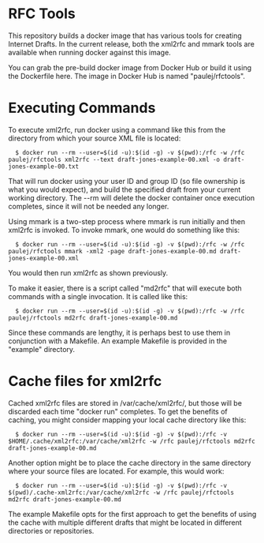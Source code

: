 # RFC Tools

This repository builds a docker image that has various tools for creating Internet Drafts.  In the current release, both the xml2rfc and mmark tools are available when running docker against this image.

You can grab the pre-build docker image from Docker Hub or build it using the Dockerfile here.  The image in Docker Hub is named
"paulej/rfctools".

# Executing Commands

To execute xml2rfc, run docker using a command like this from the directory from which your source XML file is located:

```
  $ docker run --rm --user=$(id -u):$(id -g) -v $(pwd):/rfc -w /rfc paulej/rfctools xml2rfc --text draft-jones-example-00.xml -o draft-jones-example-00.txt
```

That will run docker using your user ID and group ID (so file ownership is what you would expect), and build the specified draft from your current working directory.  The --rm will delete the docker container once execution completes, since it will not be needed any longer.

Using mmark is a two-step process where mmark is run initially and then xml2rfc is invoked.  To invoke mmark, one would do something like this:

```
  $ docker run --rm --user=$(id -u):$(id -g) -v $(pwd):/rfc -w /rfc paulej/rfctools mmark -xml2 -page draft-jones-example-00.md draft-jones-example-00.xml
```

You would then run xml2rfc as shown previously.

To make it easier, there is a script called "md2rfc" that will execute both commands with a single invocation.  It is called like this:

```
  $ docker run --rm --user=$(id -u):$(id -g) -v $(pwd):/rfc -w /rfc paulej/rfctools md2rfc draft-jones-example-00.md
```

Since these commands are lengthy, it is perhaps best to use them in conjunction with a Makefile.  An example Makefile is provided in the "example" directory.

# Cache files for xml2rfc

Cached xml2rfc files are stored in /var/cache/xml2rfc/, but those will be discarded each time "docker run" completes.  To get the benefits of caching, you might consider mapping your local cache directory like this:

```
  $ docker run --rm --user=$(id -u):$(id -g) -v $(pwd):/rfc -v $HOME/.cache/xml2rfc:/var/cache/xml2rfc -w /rfc paulej/rfctools md2rfc draft-jones-example-00.md
```

Another option might be to place the cache directory in the same directory where your source files are located.  For example, this would work:

```
  $ docker run --rm --user=$(id -u):$(id -g) -v $(pwd):/rfc -v $(pwd)/.cache-xml2rfc:/var/cache/xml2rfc -w /rfc paulej/rfctools md2rfc draft-jones-example-00.md
```

The example Makefile opts for the first approach to get the benefits of using the cache with multiple different drafts that might be located in different directories or repositories.
